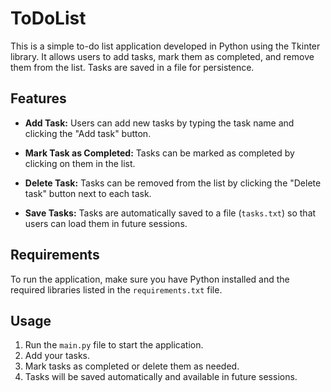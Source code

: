 # ToDoList

This is a simple to-do list application developed in Python using the Tkinter library. It allows users to add tasks, mark them as completed, and remove them from the list. Tasks are saved in a file for persistence.

## Features

- **Add Task:** Users can add new tasks by typing the task name and clicking the "Add task" button.

- **Mark Task as Completed:** Tasks can be marked as completed by clicking on them in the list.

- **Delete Task:** Tasks can be removed from the list by clicking the "Delete task" button next to each task.

- **Save Tasks:** Tasks are automatically saved to a file (`tasks.txt`) so that users can load them in future sessions.

## Requirements

To run the application, make sure you have Python installed and the required libraries listed in the `requirements.txt` file.

## Usage

1. Run the `main.py` file to start the application.
2. Add your tasks.
3. Mark tasks as completed or delete them as needed.
4. Tasks will be saved automatically and available in future sessions.

